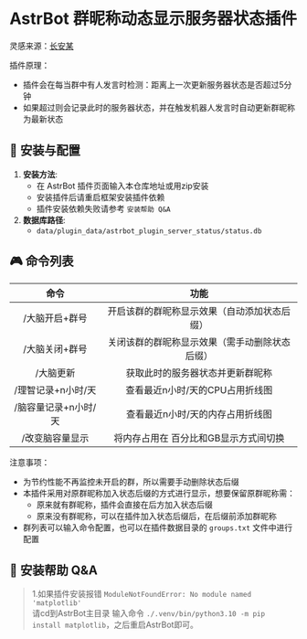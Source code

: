 # AstrBot 群昵称动态显示服务器状态插件

灵感来源：[长安某](https://github.com/zgojin/astrbot_plugin_botName)

插件原理：
- 插件会在每当群中有人发言时检测：距离上一次更新服务器状态是否超过5分钟
- 如果超过则会记录此时的服务器状态，并在触发机器人发言时自动更新群昵称为最新状态

## 🚀 安装与配置

1. **安装方法**:  
   * 在 AstrBot 插件页面输入本仓库地址或用zip安装
   * 安装插件后请重启框架安装插件依赖
   * 插件安装依赖失败请参考 `安装帮助 Q&A` 
2. **数据库路径**:  
   * `data/plugin_data/astrbot_plugin_server_status/status.db` 

## 🎮 命令列表

|         命令         |           功能            |
| :------------------: |:-----------------------:|
|    /大脑开启+群号    | 开启该群的群昵称显示效果（自动添加状态后缀）  |
|    /大脑关闭+群号    | 关闭该群的群昵称显示效果（需手动删除状态后缀） |
|      /大脑更新       |    获取此时的服务器状态并更新群昵称     |
|  /理智记录+n小时/天  |   查看最近n小时/天的CPU占用折线图    |
| /脑容量记录+n小时/天 |    查看最近n小时/天的内存占用折线图    |
|   /改变脑容量显示    |  将内存占用在 百分比和GB显示方式间切换   |

注意事项：
- 为节约性能不再监控未开启的群，所以需要手动删除状态后缀
- 本插件采用对原群昵称加入状态后缀的方式进行显示，想要保留原群昵称需：
  - 原来就有群昵称，插件会直接在后方加入状态后缀
  - 原来没有群昵称，可以在插件加入状态后缀后，在后缀前添加群昵称
- 群列表可以输入命令配置，也可以在插件数据目录的 `groups.txt` 文件中进行配置

## 📝 安装帮助 Q&A
> 1.如果插件安装报错 `ModuleNotFoundError: No module named 'matplotlib'`  
> 请cd到AstrBot主目录 输入命令 `./.venv/bin/python3.10 -m pip install matplotlib`，之后重启AstrBot即可。


